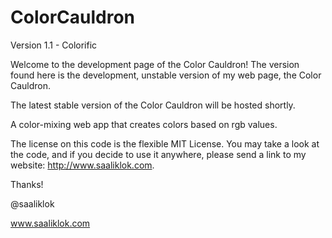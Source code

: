 # ColorCauldron
Version 1.1 - Colorific

Welcome to the development page of the Color Cauldron!
The version found here is the development, unstable version of my web page, the Color Cauldron.

The latest stable version of the Color Cauldron will be hosted shortly.

A color-mixing web app that creates colors based on rgb values.

The license on this code is the flexible MIT License.
You may take a look at the code, and if you decide to use it anywhere, please send a link to my website:
http://www.saaliklok.com.

Thanks!

@saaliklok

www.saaliklok.com

